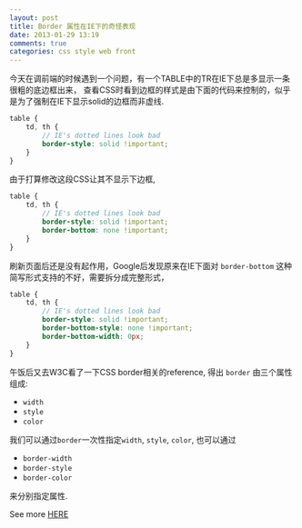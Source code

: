```yaml
---
layout: post
title: Border 属性在IE下的奇怪表现
date: 2013-01-29 13:19
comments: true
categories: css style web front
---
```

今天在调前端的时候遇到一个问题，有一个TABLE中的TR在IE下总是多显示一条很粗的底边框出来，
查看CSS时看到边框的样式是由下面的代码来控制的，似乎是为了强制在IE下显示solid的边框而非虚线.
``` scss 
table {
    td, th {
        // IE's dotted lines look bad
        border-style: solid !important;
    }
}
```
由于打算修改这段CSS让其不显示下边框,
``` scss
table {
    td, th {
        // IE's dotted lines look bad
        border-style: solid !important;
        border-bottom: none !important;
    }
}
```
刷新页面后还是没有起作用，Google后发现原来在IE下面对 `border-bottom` 这种简写形式支持的不好，需要拆分成完整形式，
``` scss
table {
    td, th {
        // IE's dotted lines look bad
        border-style: solid !important;
        border-bottom-style: none !important;
        border-bottom-width: 0px;
    }
}
```

午饭后又去W3C看了一下CSS border相关的reference, 得出 `border` 由三个属性组成: 

* `width`
* `style`
* `color`

我们可以通过`border`一次性指定`width`, `style`, `color`, 也可以通过 

* `border-width`
* `border-style`
* `border-color`

来分别指定属性.

See more [HERE](http://www.w3school.com.cn/css/css_border.asp)


